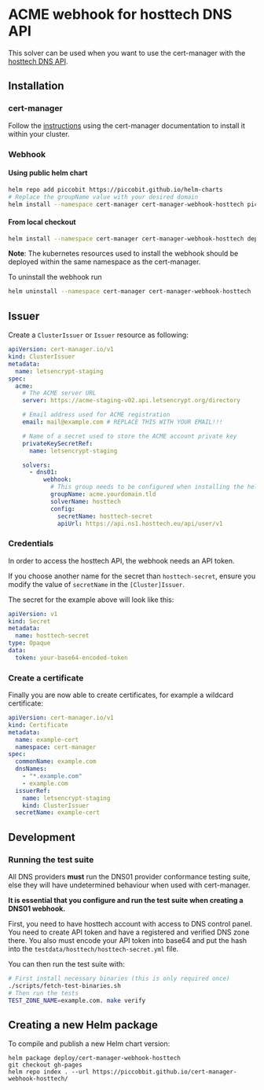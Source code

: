 # ACME webhook for hosttech DNS API

This solver can be used when you want to use the cert-manager with the [hosttech DNS API](https://api.ns1.hosttech.eu/api/documentation/).

## Installation

### cert-manager

Follow the [instructions](https://cert-manager.io/docs/installation/) using the cert-manager documentation to install it within your cluster.

### Webhook

#### Using public helm chart
```bash
helm repo add piccobit https://piccobit.github.io/helm-charts
# Replace the groupName value with your desired domain
helm install --namespace cert-manager cert-manager-webhook-hosttech piccobit/cert-manager-webhook-hosttech --set groupName=acme.yourdomain.tld
```

#### From local checkout

```bash
helm install --namespace cert-manager cert-manager-webhook-hosttech deploy/cert-manager-webhook-hosttech
```
**Note**: The kubernetes resources used to install the webhook should be deployed within the same namespace as the cert-manager.

To uninstall the webhook run
```bash
helm uninstall --namespace cert-manager cert-manager-webhook-hosttech
```

## Issuer

Create a `ClusterIssuer` or `Issuer` resource as following:
```yaml
apiVersion: cert-manager.io/v1
kind: ClusterIssuer
metadata:
  name: letsencrypt-staging
spec:
  acme:
    # The ACME server URL
    server: https://acme-staging-v02.api.letsencrypt.org/directory

    # Email address used for ACME registration
    email: mail@example.com # REPLACE THIS WITH YOUR EMAIL!!!

    # Name of a secret used to store the ACME account private key
    privateKeySecretRef:
      name: letsencrypt-staging

    solvers:
      - dns01:
          webhook:
            # This group needs to be configured when installing the helm package, otherwise the webhook won't have permission to create an ACME challenge for this API group.
            groupName: acme.yourdomain.tld
            solverName: hosttech
            config:
              secretName: hosttech-secret
              apiUrl: https://api.ns1.hosttech.eu/api/user/v1
```

### Credentials
In order to access the hosttech API, the webhook needs an API token.

If you choose another name for the secret than `hosttech-secret`, ensure you modify the value of `secretName` in the `[Cluster]Issuer`.

The secret for the example above will look like this:
```yaml
apiVersion: v1
kind: Secret
metadata:
  name: hosttech-secret
type: Opaque
data:
  token: your-base64-encoded-token
```

### Create a certificate

Finally you are now able to create certificates, for example a wildcard certificate:

```yaml
apiVersion: cert-manager.io/v1
kind: Certificate
metadata:
  name: example-cert
  namespace: cert-manager
spec:
  commonName: example.com
  dnsNames:
    - "*.example.com"
    - example.com
  issuerRef:
    name: letsencrypt-staging
    kind: ClusterIssuer
  secretName: example-cert
```

## Development

### Running the test suite

All DNS providers **must** run the DNS01 provider conformance testing suite,
else they will have undetermined behaviour when used with cert-manager.

**It is essential that you configure and run the test suite when creating a
DNS01 webhook.**

First, you need to have hosttech account with access to DNS control panel. You need to create API token and have a registered and verified DNS zone there.
You also must encode your API token into base64 and put the hash into the `testdata/hosttech/hosttech-secret.yml` file.

You can then run the test suite with:

```bash
# First install necessary binaries (this is only required once)
./scripts/fetch-test-binaries.sh
# Then run the tests
TEST_ZONE_NAME=example.com. make verify
```

## Creating a new Helm package

To compile and publish a new Helm chart version:
```
helm package deploy/cert-manager-webhook-hosttech
git checkout gh-pages
helm repo index . --url https://piccobbit.github.io/cert-manager-webhook-hosttech/
```